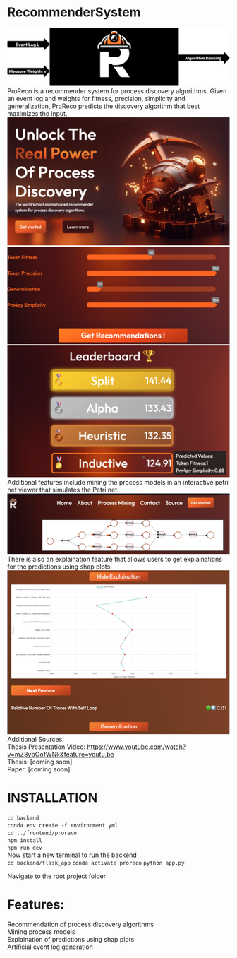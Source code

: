# RecommenderSystem
 
![ProReco Black Box Explanation](readme/ProRecoBlackBox.png)
ProReco is a recommender system for process discovery algorithms. Given an event log and weights for fitness, precision, simplicity and generalization, ProReco predicts the discovery algorithm that best maximizes the input.
![Hero Section of the Application](readme/HeroSection.png)
![Measure Weights Dictionary Visualization](readme/MeasureWeightsDict.png)
![Rankings Preview](readme/rankingsPreview.png)
Additional features include mining the process models in an interactive petri net viewer that simulates the Petri net.
![Mined Model Visualization](readme/minedModel.png)
There is also an explaination feature that allows users to get explainations for the predictions using shap plots.
![SHAP Plots for Feature Importance](readme/shapPlots.png)
Additional Sources:  
Thesis Presentation Video: https://www.youtube.com/watch?v=mZ8ybOofWNk&feature=youtu.be  
Thesis: [coming soon]   
Paper: [coming soon]  
# INSTALLATION
```cd backend```  
```conda env create -f environment.yml```  
```cd ../frontend/proreco```  
```npm install```  
```npm run dev```    
Now start a new terminal to run the backend  
```cd backend/flask_app``` 
```conda activate proreco``` 
```python app.py``` 


Navigate to the root project folder  

# Features:
Recommendation of process discovery algorithms    
Mining process models  
Explaination of predictions using shap plots  
Artificial event log generation  

